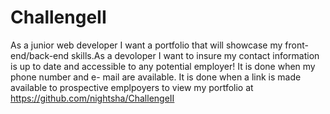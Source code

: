 # ChallengeII

As a junior web developer I want a portfolio that will
showcase my front-end/back-end skills.As a devoloper I want to insure 
my contact information is up to date and accessible to any 
potential employer! It is done when my phone number and e-
mail are available. It is done when a link is made available
to prospective emplpoyers to view my portfolio at https://github.com/nightsha/ChallengeII